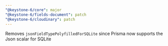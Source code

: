 ```yaml
---
"@keystone-6/core": major
"@keystone-6/fields-document": patch
"@keystone-6/cloudinary": patch
---
```


Removes `jsonFieldTypePolyfilledForSQLite` since Prisma now supports the Json scalar for SQLite
